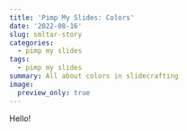 ```yaml
---
title: 'Pimp My Slides: Colors'
date: '2022-08-16'
slug: smltar-story
categories:
  - pimp my slides
tags:
  - pimp my slides
summary: All about colors in slidecrafting
image:
  preview_only: true
---
```




Hello!

